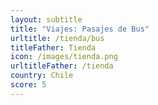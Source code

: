 ```yaml
---
layout: subtitle
title: "Viajes: Pasajes de Bus"
urltitle: /tienda/bus
titleFather: Tienda
icon: /images/tienda.png
urltitleFather: /tienda
country: Chile
score: 5
---
```

